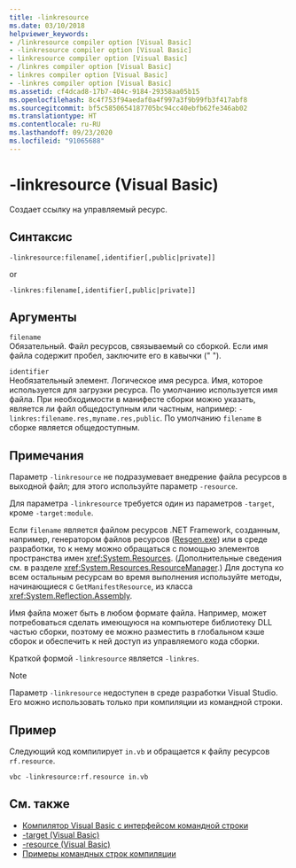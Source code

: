 ```yaml
---
title: -linkresource
ms.date: 03/10/2018
helpviewer_keywords:
- /linkresource compiler option [Visual Basic]
- -linkresource compiler option [Visual Basic]
- linkresource compiler option [Visual Basic]
- /linkres compiler option [Visual Basic]
- linkres compiler option [Visual Basic]
- -linkres compiler option [Visual Basic]
ms.assetid: cf4dcad8-17b7-404c-9184-29358aa05b15
ms.openlocfilehash: 8c4f753f94aedaf0a4f997a3f9b99fb3f417abf8
ms.sourcegitcommit: bf5c5850654187705bc94cc40ebfb62fe346ab02
ms.translationtype: HT
ms.contentlocale: ru-RU
ms.lasthandoff: 09/23/2020
ms.locfileid: "91065688"
---
```

# <a name="-linkresource-visual-basic"></a>-linkresource (Visual Basic)

Создает ссылку на управляемый ресурс.  
  
## <a name="syntax"></a>Синтаксис  
  
```console  
-linkresource:filename[,identifier[,public|private]]  
```

or  

```console
-linkres:filename[,identifier[,public|private]]  
```  
  
## <a name="arguments"></a>Аргументы  

 `filename`  
 Обязательный. Файл ресурсов, связываемый со сборкой. Если имя файла содержит пробел, заключите его в кавычки (" ").  
  
 `identifier`  
 Необязательный элемент. Логическое имя ресурса. Имя, которое используется для загрузки ресурса. По умолчанию используется имя файла. При необходимости в манифесте сборки можно указать, является ли файл общедоступным или частным, например: `-linkres:filename.res,myname.res,public`. По умолчанию `filename` в сборке является общедоступным.  
  
## <a name="remarks"></a>Примечания  

 Параметр `-linkresource` не подразумевает внедрение файла ресурсов в выходной файл; для этого используйте параметр `-resource`.  
  
 Для параметра `-linkresource` требуется один из параметров `-target`, кроме `-target:module`.  
  
 Если `filename` является файлом ресурсов .NET Framework, созданным, например, генератором файлов ресурсов ([Resgen.exe](../../../framework/tools/resgen-exe-resource-file-generator.md)) или в среде разработки, то к нему можно обращаться с помощью элементов пространства имен <xref:System.Resources>. (Дополнительные сведения см. в разделе <xref:System.Resources.ResourceManager>.) Для доступа ко всем остальным ресурсам во время выполнения используйте методы, начинающиеся с `GetManifestResource`, из класса <xref:System.Reflection.Assembly>.  
  
 Имя файла может быть в любом формате файла. Например, может потребоваться сделать имеющуюся на компьютере библиотеку DLL частью сборки, поэтому ее можно разместить в глобальном кэше сборок и обеспечить к ней доступ из управляемого кода сборки.  
  
 Краткой формой `-linkresource` является `-linkres`.  
  
> [!NOTE]
> Параметр `-linkresource` недоступен в среде разработки Visual Studio. Его можно использовать только при компиляции из командной строки.  
  
## <a name="example"></a>Пример  

 Следующий код компилирует `in.vb` и обращается к файлу ресурсов `rf.resource`.  
  
```console  
vbc -linkresource:rf.resource in.vb  
```  
  
## <a name="see-also"></a>См. также

- [Компилятор Visual Basic с интерфейсом командной строки](index.md)
- [-target (Visual Basic)](target.md)
- [-resource (Visual Basic)](resource.md)
- [Примеры командных строк компиляции](sample-compilation-command-lines.md)
